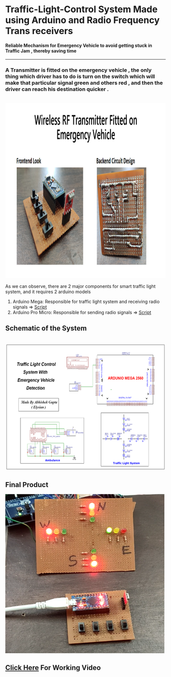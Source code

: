 # Traffic-Light-Control System Made using Arduino and Radio Frequency Trans receivers

#### Reliable Mechanism for Emergency Vehicle to <b>avoid getting stuck in Traffic Jam</b> , thereby <b>saving time </b>
<hr>

### A Transmitter is fitted on the emergency vehicle , the only thing which driver has to do is turn on the switch which will make that particular signal green and others red , and then the driver can reach his destination quicker . 

<br>
<img src ="Transmitter.png" alt="#" width="800px" height="550px">

As we can observe, there are 2 major components for smart traffic light system, and it requires 2 arduino models
1. Arduino Mega: Responsible for traffic light system and receiving radio signals => [Script](Main/Main.ino)
2. Arduino Pro Micro: Responsible for sending radio signals => [Script](Main/Transmitter.ino)

## Schematic of the System 
<br>
<img src ="Schematic Traffic Light Control System.png" alt"Schematic Traffic Light Control System.png" width="800px" height="400px">
<br>

## Final Product
<img src ="Traffic Light Control.png" alt="#" width="500px" height="500px">

## <a href = "https://youtu.be/JLONmZF1SBk">Click Here</a> For Working Video  
